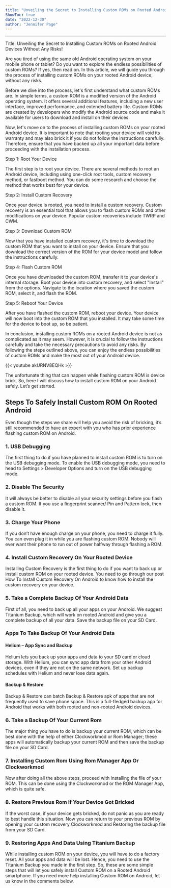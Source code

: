 ```yaml
---
title: "Unveiling the Secret to Installing Custom ROMs on Rooted Android Devices Without Any Risks!"
ShowToc: true 
date: "2022-12-30"
author: "Jennifer Page"
---
```

*****
Title: Unveiling the Secret to Installing Custom ROMs on Rooted Android Devices Without Any Risks!

Are you tired of using the same old Android operating system on your mobile phone or tablet? Do you want to explore the endless possibilities of custom ROMs? If yes, then read on. In this article, we will guide you through the process of installing custom ROMs on your rooted Android device, without any risks.

Before we dive into the process, let's first understand what custom ROMs are. In simple terms, a custom ROM is a modified version of the Android operating system. It offers several additional features, including a new user interface, improved performance, and extended battery life. Custom ROMs are created by developers who modify the Android source code and make it available for users to download and install on their devices.

Now, let's move on to the process of installing custom ROMs on your rooted Android device. It is important to note that rooting your device will void its warranty and may also brick it if you do not follow the instructions carefully. Therefore, ensure that you have backed up all your important data before proceeding with the installation process.

Step 1: Root Your Device

The first step is to root your device. There are several methods to root an Android device, including using one-click root tools, custom recovery method, or fastboot method. You can do some research and choose the method that works best for your device.

Step 2: Install Custom Recovery

Once your device is rooted, you need to install a custom recovery. Custom recovery is an essential tool that allows you to flash custom ROMs and other modifications on your device. Popular custom recoveries include TWRP and CWM.

Step 3: Download Custom ROM

Now that you have installed custom recovery, it's time to download the custom ROM that you want to install on your device. Ensure that you download the correct version of the ROM for your device model and follow the instructions carefully.

Step 4: Flash Custom ROM

Once you have downloaded the custom ROM, transfer it to your device's internal storage. Boot your device into custom recovery, and select "Install" from the options. Navigate to the location where you saved the custom ROM, select it, and flash the ROM.

Step 5: Reboot Your Device

After you have flashed the custom ROM, reboot your device. Your device will now boot into the custom ROM that you installed. It may take some time for the device to boot up, so be patient.

In conclusion, installing custom ROMs on a rooted Android device is not as complicated as it may seem. However, it is crucial to follow the instructions carefully and take the necessary precautions to avoid any risks. By following the steps outlined above, you can enjoy the endless possibilities of custom ROMs and make the most out of your Android device.

{{< youtube akURNV8EQHk >}} 



The unfortunate thing that can happen while flashing custom ROM is device brick. So, here I will discuss how to install custom ROM on your Android safely. Let’s get started.

 
## Steps To Safely Install Custom ROM On Rooted Android


Even though the steps we share will help you avoid the risk of bricking, it’s still recommended to have an expert with you who has prior experience flashing custom ROM on Android.

 
### 1. USB Debugging



The first thing to do if you have planned to install custom ROM is to turn on the USB debugging mode. To enable the USB debugging mode, you need to head to Settings > Developer Options and turn on the USB debugging mode.

 
### 2. Disable The Security



It will always be better to disable all your security settings before you flash a custom ROM. If you use a fingerprint scanner/ Pin and Pattern lock, then disable it.

 
### 3. Charge Your Phone



If you don’t have enough charge on your phone, you need to charge it fully. You can even plug it in while you are flashing custom ROM. Nobody will ever want their phone to run out of power halfway through flashing a ROM.

 
### 4. Install Custom Recovery On Your Rooted Device



Installing Custom Recovery is the first thing to do if you want to back up or install custom ROM on your rooted device. You need to go through our post How To Install Custom Recovery On Android to know how to install the custom recovery on your device.

 
### 5. Take a Complete Backup Of Your Android Data



First of all, you need to back up all your apps on your Android. We suggest Titanium Backup, which will work on rooted Android and give you a complete backup of all your data. Save the backup file on your SD Card.

 
### Apps To Take Backup Of Your Android Data
 
#### Helium – App Sync and Backup


Helium lets you back up your apps and data to your SD card or cloud storage. With Helium, you can sync app data from your other Android devices, even if they are not on the same network. Set up backup schedules with Helium and never lose data again.

 
#### Backup & Restore


Backup & Restore can batch Backup & Restore apk of apps that are not frequently used to save phone space. This is a full-fledged backup app for Android that works with both rooted and non-rooted Android devices.

 
### 6. Take a Backup Of Your Current Rom



The major thing you have to do is backup your current ROM, which can be best done with the help of either Clockworkmod or Rom Manager; these apps will automatically backup your current ROM and then save the backup file on your SD Card.

 
### 7. Installing Custom Rom Using Rom Manager App Or Clockworkmod



Now after doing all the above steps, proceed with installing the file of your ROM. This can be done using the Clockworkmod or the ROM Manager App, which is quite safe.

 
### 8. Restore Previous Rom If Your Device Got Bricked



If the worst case, if your device gets bricked, do not panic as you are ready to best handle this situation. Now you can return to your previous ROM by opening your custom recovery Clockworkmod and Restoring the backup file from your SD Card.

 
### 9. Restoring Apps And Data Using Titanium Backup



While installing custom ROM on your device, you will have to do a factory reset. All your apps and data will be lost. Hence, you need to use the Titanium Backup you made in the first step.
So, these are some simple steps that will let you safely install Custom ROM on a Rooted Android smartphone. If you need more help installing Custom ROM on Android, let us know in the comments below.






